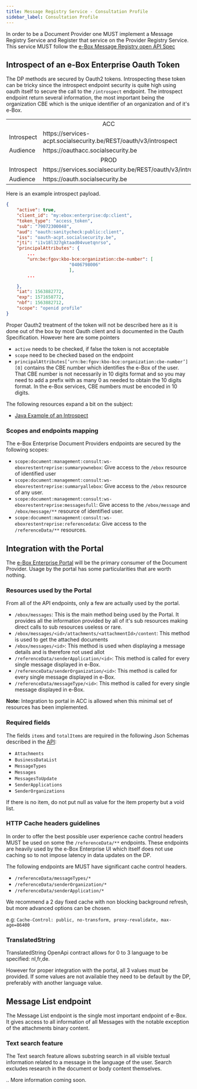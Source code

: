 ```yaml
---
title: Message Registry Service - Consultation Profile
sidebar_label: Consultation Profile
---
```


In order to be a Document Provider one MUST implement a Message Registry Service and Register that service on the Provider Registry Service. This service MUST follow the [e-Box Message Registry open API Spec](../spec/specifications.md)

## Introspect of an e-Box Enterprise Oauth Token

The DP methods are secured by Oauth2 tokens. Introspecting these token can be tricky since the introspect endpoint security is quite high using oauth itself to secure the call to the ``/introspect`` endpoint.
The introspect endpoint return several information, the most important being the organization CBE which is the unique identifier of an organization and of it's e-Box.

<table>
<tr><td colspan="2" align="center">ACC</td></tr>
<tr><td>Introspect</td> <td>https://services-acpt.socialsecurity.be/REST/oauth/v3/introspect</td></tr>
<tr><td>Audience</td> <td>https://oauthacc.socialsecurity.be</td></tr>
<tr><td colspan="2" align="center">PROD</td></tr>
<tr><td>Introspect</td> <td>https://services.socialsecurity.be/REST/oauth/v3/introspect</td></tr>
<tr><td>Audience</td> <td>https://oauth.socialsecurity.be</td></tr>
</table>

Here is an example introspect payload.

```json
{
    "active": true,
    "client_id": "my:ebox:enterprise:dp:client",
    "token_type": "access_token",
    "sub": "79072300048",
    "aud": "oauth:sanitycheck:public:client",
    "iss": "oauth-acpt.socialsecurity.be",
    "jti": "i1v18l327gktaad04vuetqnrso",
    "principalAttributes": {
        ...
        "urn:be:fgov:kbo-bce:organization:cbe-number": [
                        "0406798006"
                        ],
        ...

    },
    "iat": 1563882772,
    "exp": 1571658772,
    "nbf": 1563882712,
    "scope": "openid profile"
}
```

Proper Oauth2 treatment of the token will not be described here as it is done out of the box by most Oauth client and is documented in the Oauth Specification. However here are some pointers

- ``active`` needs to be checked, if false the token is not acceptable
- ``scope`` need to be checked based on the endpoint 
- ``principalAttributes[‘urn:be:fgov:kbo-bce:organization:cbe-number’][0]`` contains the CBE number which identifies the e-Box of the user.
That CBE number is not necessarily in 10 digits format and so you may need to add a prefix with as many 0 as needed to obtain the 10 digits format.
In the e-Box services, CBE numbers must be encoded in 10 digits.

The following resources expand a bit on the subject:

- [Java Example of an Introspect](https://github.com/e-Box-Enterprise-Belgium/examples/tree/master/ouath-introspect)

### Scopes and endpoints mapping

The e-Box Enterprise Document Providers endpoints are secured by the following scopes:

- ``scope:document:management:consult:ws-eboxrestentreprise:summaryownebox``: Give access to the  ``/ebox`` resource of identified user 
- ``scope:document:management:consult:ws-eboxrestentreprise:summaryallebox``: Give access to the  ``/ebox`` resource of any user. 
- ``scope:document:management:consult:ws-eboxrestentreprise:messagesfull``: Give access to the  ``/ebox/message`` and ``/ebox/message/**`` resource of identified user.
- ``scope:document:management:consult:ws-eboxrestentreprise:referencedata``: Give access to the  ``/referenceData/**`` resources.
 

## Integration with the Portal

The [e-Box Enterprise Portal](https://www.eboxenterprise.be) will be the primary consumer of the Document Provider. Usage by the portal has some particularities that are worth nothing.

### Resources used by the Portal

From all of the API endpoints, only a few are actually used by the portal.

- ``/ebox/messages``: This is the main method being used by the Portal. It provides all the information provided by all of it's sub resources making direct calls to sub resources useless or rare.
- ``/ebox/messages/<id>/attachments/<attachmentId>/content``: This method is used to get the attached documents
- ``/ebox/messages/<id>``: This method is used when displaying a message details and is therefore not used allot
- ``/referenceData/senderApplication/<id>``: This method is called for every single message displayed in e-Box.
- ``/referenceData/senderOrganization/<id>``: This method is called for every single message displayed in e-Box.
- ``/referenceData/messageType/<id>``: This method is called for every single message displayed in e-Box.

**Note:** Integration to portal in ACC is allowed when this minimal set of resources has been implemented.

### Required fields

The fields ``items`` and ``totalItems`` are required in the following Json Schemas described in the [API](../spec/specifications.md):

- ``Attachments``
- ``BusinessDataList``
- ``MessageTypes``
- ``Messages``
- ``MessagesToUpdate``
- ``SenderApplications``
- ``SenderOrganizations``

If there is no item, do not put null as value for the item property but a void list.

### HTTP Cache headers guidelines

In order to offer the best possible user experience cache control headers MUST be used on some the ``/referenceData/**`` endpoints. These endpoints are heavily used by the e-Box Enterprise UI which itself does not use caching so to not impose latency in data updates on the DP. 

The following endpoints are MUST have significant cache control headers. 

- ``/referenceData/messageTypes/*``
- ``/referenceData/senderOrganization/*``
- ``/referenceData/senderApplication/*``

We recommend a 2 day fixed cache with non blocking background refresh, but more advanced options can be chosen.

e.g: ``Cache-Control: public, no-transform, proxy-revalidate, max-age=86400``


### TranslatedString

TranslatedString OpenApi contract allows for 0 to 3 language to be specified: nl,fr,de.

However for proper integration with the portal, all 3 values must be provided. If some values are not available they need to be default by the DP, preferably with another language value.

## Message List endpoint

The Message List endpoint is the single most important endpoint of e-Box.
It gives access to all information of all Messages with the notable exception of the attachments binary content.

### Text search feature

The Text search feature allows substring search in all visible textual information related to a message in the language of the user. Search excludes research in the document or body content themselves.

.. More information coming soon.
